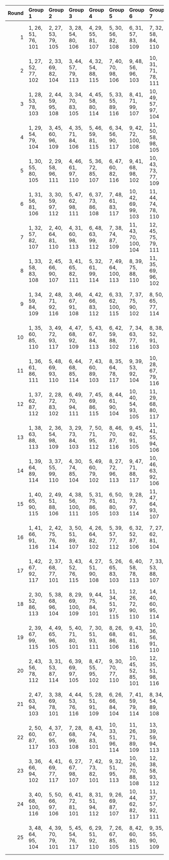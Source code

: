 |   Round | Group 1             | Group 2            | Group 3             | Group 4            | Group 5             | Group 6              | Group 7             | Group 8              | Group 9              | Group 10             | Group 11             | Group 12             | Group 13            | Group 14            | Group 15             | Group 16             | Group 17             | Group 18       | Group 19        | Group 20       | Group 21       | Group 22        | Group 23        | Group 24        | Group 25       |
|--------:|:--------------------|:-------------------|:--------------------|:-------------------|:--------------------|:---------------------|:--------------------|:---------------------|:---------------------|:---------------------|:---------------------|:---------------------|:--------------------|:--------------------|:---------------------|:---------------------|:---------------------|:---------------|:----------------|:---------------|:---------------|:----------------|:----------------|:----------------|:---------------|
|       1 | 1, 26, 51, 76, 101  | 2, 27, 53, 79, 105 | 3, 28, 54, 80, 106  | 4, 29, 55, 81, 107 | 5, 30, 56, 82, 108  | 6, 31, 57, 83, 109   | 7, 32, 58, 84, 110  | 8, 33, 59, 85, 111   | 9, 34, 60, 86, 112   | 10, 35, 61, 87, 113  | 11, 36, 62, 88, 114  | 12, 37, 63, 89, 115  | 13, 38, 64, 90, 116 | 14, 39, 65, 91, 117 | 23, 48, 74, 100, 102 | 24, 49, 75, 77, 103  | 25, 50, 52, 78, 104  | 15, 40, 66, 92 | 16, 41, 67, 93  | 17, 42, 68, 94 | 18, 43, 69, 95 | 19, 44, 70, 96  | 20, 45, 71, 97  | 21, 46, 72, 98  | 22, 47, 73, 99 |
|       2 | 1, 27, 52, 77, 102  | 2, 33, 69, 82, 104 | 3, 44, 57, 79, 113  | 4, 32, 54, 88, 115 | 7, 40, 70, 98, 106  | 9, 48, 56, 96, 103   | 10, 31, 71, 78, 111 | 11, 46, 53, 86, 101  | 13, 36, 51, 99, 117  | 14, 26, 74, 92, 112  | 16, 42, 62, 97, 116  | 17, 37, 72, 91, 114  | 18, 47, 66, 89, 110 | 19, 41, 64, 85, 109 | 21, 35, 59, 100, 105 | 23, 50, 55, 93, 108  | 25, 43, 58, 94, 107  | 5, 29, 63, 90  | 6, 38, 65, 95   | 8, 45, 73, 81  | 12, 28, 61, 76 | 15, 49, 67, 87  | 20, 39, 60, 84  | 22, 34, 75, 80  | 24, 30, 68, 83 |
|       3 | 1, 28, 53, 78, 103  | 2, 44, 59, 95, 108 | 3, 34, 70, 83, 105  | 4, 45, 58, 80, 114 | 5, 33, 55, 89, 116  | 8, 41, 71, 99, 107   | 10, 49, 57, 97, 104 | 11, 32, 72, 79, 112  | 12, 47, 54, 87, 101  | 15, 26, 75, 93, 113  | 17, 43, 63, 98, 117  | 18, 38, 73, 92, 115  | 19, 48, 67, 90, 111 | 20, 42, 65, 86, 110 | 21, 40, 61, 85, 102  | 22, 36, 60, 77, 106  | 24, 27, 56, 94, 109  | 6, 30, 64, 91  | 7, 39, 66, 96   | 9, 46, 74, 82  | 13, 29, 62, 76 | 14, 37, 51, 100 | 16, 50, 68, 88  | 23, 35, 52, 81  | 25, 31, 69, 84 |
|       4 | 1, 29, 54, 79, 104  | 3, 45, 60, 96, 109 | 4, 35, 71, 84, 106  | 5, 46, 59, 81, 115 | 6, 34, 56, 90, 117  | 9, 42, 72, 100, 108  | 11, 50, 58, 98, 105 | 12, 33, 73, 80, 113  | 13, 48, 55, 88, 101  | 14, 30, 63, 76, 102  | 16, 26, 52, 94, 114  | 19, 39, 74, 93, 116  | 20, 49, 68, 91, 112 | 21, 43, 66, 87, 111 | 22, 41, 62, 86, 103  | 23, 37, 61, 78, 107  | 25, 28, 57, 95, 110  | 2, 32, 70, 85  | 7, 31, 65, 92   | 8, 40, 67, 97  | 10, 47, 75, 83 | 15, 38, 51, 77  | 17, 27, 69, 89  | 18, 44, 64, 99  | 24, 36, 53, 82 |
|       5 | 1, 30, 55, 80, 105  | 2, 29, 58, 96, 111 | 4, 46, 61, 97, 110  | 5, 36, 72, 85, 107 | 6, 47, 60, 82, 116  | 9, 41, 68, 98, 102   | 10, 43, 73, 77, 109 | 12, 27, 59, 99, 106  | 13, 34, 74, 81, 114  | 14, 49, 56, 89, 101  | 15, 31, 64, 76, 103  | 17, 26, 53, 95, 115  | 20, 40, 75, 94, 117 | 21, 50, 69, 92, 113 | 22, 44, 67, 88, 112  | 23, 42, 63, 87, 104  | 24, 38, 62, 79, 108  | 3, 33, 71, 86  | 7, 35, 57, 91   | 8, 32, 66, 93  | 11, 48, 52, 84 | 16, 39, 51, 78  | 18, 28, 70, 90  | 19, 45, 65, 100 | 25, 37, 54, 83 |
|       6 | 1, 31, 56, 81, 106  | 3, 30, 59, 97, 112 | 5, 47, 62, 98, 111  | 6, 37, 73, 86, 108 | 7, 48, 61, 83, 117  | 10, 42, 69, 99, 103  | 11, 44, 74, 78, 110 | 13, 28, 60, 100, 107 | 14, 35, 75, 82, 115  | 15, 50, 57, 90, 101  | 16, 32, 65, 76, 104  | 18, 26, 54, 96, 116  | 19, 29, 71, 91, 102 | 22, 27, 70, 93, 114 | 23, 45, 68, 89, 113  | 24, 43, 64, 88, 105  | 25, 39, 63, 80, 109  | 2, 38, 55, 84  | 4, 34, 72, 87   | 8, 36, 58, 92  | 9, 33, 67, 94  | 12, 49, 53, 85  | 17, 40, 51, 79  | 20, 46, 66, 77  | 21, 41, 52, 95 |
|       7 | 1, 32, 57, 82, 107  | 2, 40, 64, 81, 110 | 4, 31, 60, 98, 113  | 6, 48, 63, 99, 112 | 7, 38, 74, 87, 109  | 11, 43, 70, 100, 104 | 12, 45, 75, 79, 111 | 13, 50, 54, 86, 102  | 14, 29, 61, 77, 108  | 15, 36, 52, 83, 116  | 16, 27, 58, 91, 101  | 17, 33, 66, 76, 105  | 19, 26, 55, 97, 117 | 20, 30, 72, 92, 103 | 23, 28, 71, 94, 115  | 24, 46, 69, 90, 114  | 25, 44, 65, 89, 106  | 3, 39, 56, 85  | 5, 35, 73, 88   | 8, 49, 62, 84  | 9, 37, 59, 93  | 10, 34, 68, 95  | 18, 41, 51, 80  | 21, 47, 67, 78  | 22, 42, 53, 96 |
|       8 | 1, 33, 58, 83, 108  | 2, 45, 66, 90, 107 | 3, 41, 65, 82, 111  | 5, 32, 61, 99, 114 | 7, 49, 64, 100, 113 | 8, 39, 75, 88, 110   | 11, 35, 69, 96, 102 | 12, 44, 71, 77, 105  | 13, 46, 52, 80, 112  | 14, 27, 55, 87, 103  | 15, 30, 62, 78, 109  | 16, 37, 53, 84, 117  | 17, 28, 59, 92, 101 | 18, 34, 67, 76, 106 | 21, 31, 73, 93, 104  | 24, 29, 72, 95, 116  | 25, 47, 70, 91, 115  | 4, 40, 57, 86  | 6, 36, 74, 89   | 9, 50, 63, 85  | 10, 38, 60, 94 | 19, 42, 51, 81  | 20, 26, 56, 98  | 22, 48, 68, 79  | 23, 43, 54, 97 |
|       9 | 1, 34, 59, 84, 109  | 2, 48, 71, 92, 116 | 3, 46, 67, 91, 108  | 4, 42, 66, 83, 112 | 6, 33, 62, 100, 115 | 7, 37, 75, 90, 102   | 8, 50, 65, 77, 114  | 9, 40, 52, 89, 111   | 12, 36, 70, 97, 103  | 13, 45, 72, 78, 106  | 14, 47, 53, 81, 113  | 15, 28, 56, 88, 104  | 16, 31, 63, 79, 110 | 18, 29, 60, 93, 101 | 19, 35, 68, 76, 107  | 22, 32, 74, 94, 105  | 25, 30, 73, 96, 117  | 5, 41, 58, 87  | 10, 27, 64, 86  | 11, 39, 61, 95 | 17, 38, 54, 85 | 20, 43, 51, 82  | 21, 26, 57, 99  | 23, 49, 69, 80  | 24, 44, 55, 98 |
|      10 | 1, 35, 60, 85, 110  | 3, 49, 72, 93, 117 | 4, 47, 68, 92, 109  | 5, 43, 67, 84, 113 | 6, 42, 59, 88, 102  | 7, 34, 63, 77, 116   | 8, 38, 52, 91, 103  | 9, 27, 66, 78, 115   | 10, 41, 53, 90, 112  | 13, 37, 71, 98, 104  | 14, 46, 73, 79, 107  | 15, 48, 54, 82, 114  | 16, 29, 57, 89, 105 | 17, 32, 64, 80, 111 | 19, 30, 61, 94, 101  | 20, 36, 69, 76, 108  | 23, 33, 75, 95, 106  | 2, 31, 74, 97  | 11, 28, 65, 87  | 12, 40, 62, 96 | 18, 39, 55, 86 | 21, 44, 51, 83  | 22, 26, 58, 100 | 24, 50, 70, 81  | 25, 45, 56, 99 |
|      11 | 1, 36, 61, 86, 111  | 5, 48, 69, 93, 110 | 6, 44, 68, 85, 114  | 7, 43, 60, 89, 103 | 8, 35, 64, 78, 117  | 9, 39, 53, 92, 104   | 10, 28, 67, 79, 116 | 11, 42, 54, 91, 113  | 14, 38, 72, 99, 105  | 15, 47, 74, 80, 108  | 16, 49, 55, 83, 115  | 17, 30, 58, 90, 106  | 18, 33, 65, 81, 112 | 20, 31, 62, 95, 101 | 21, 37, 70, 76, 109  | 22, 45, 51, 84, 102  | 24, 34, 52, 96, 107  | 2, 46, 57, 100 | 3, 32, 75, 98   | 4, 50, 73, 94  | 12, 29, 66, 88 | 13, 41, 63, 97  | 19, 40, 56, 87  | 23, 26, 59, 77  | 25, 27, 71, 82 |
|      12 | 1, 37, 62, 87, 112  | 2, 28, 72, 83, 102 | 6, 49, 70, 94, 111  | 7, 45, 69, 86, 115 | 8, 44, 61, 90, 104  | 10, 40, 54, 93, 105  | 11, 29, 68, 80, 117 | 12, 43, 55, 92, 114  | 15, 39, 73, 100, 106 | 16, 48, 75, 81, 109  | 17, 50, 56, 84, 116  | 18, 31, 59, 91, 107  | 19, 34, 66, 82, 113 | 21, 32, 63, 96, 101 | 22, 38, 71, 76, 110  | 23, 46, 51, 85, 103  | 25, 35, 53, 97, 108  | 3, 47, 58, 77  | 4, 33, 52, 99   | 5, 27, 74, 95  | 9, 36, 65, 79  | 13, 30, 67, 89  | 14, 42, 64, 98  | 20, 41, 57, 88  | 24, 26, 60, 78 |
|      13 | 1, 38, 63, 88, 113  | 2, 36, 54, 98, 109 | 3, 29, 73, 84, 103  | 7, 50, 71, 95, 112 | 8, 46, 70, 87, 116  | 9, 45, 62, 91, 105   | 11, 41, 55, 94, 106 | 13, 44, 56, 93, 115  | 15, 43, 65, 99, 102  | 16, 40, 74, 77, 107  | 17, 49, 52, 82, 110  | 18, 27, 57, 85, 117  | 19, 32, 60, 92, 108 | 20, 35, 67, 83, 114 | 22, 33, 64, 97, 101  | 23, 39, 72, 76, 111  | 24, 47, 51, 86, 104  | 4, 48, 59, 78  | 5, 34, 53, 100  | 6, 28, 75, 96  | 10, 37, 66, 80 | 12, 30, 69, 81  | 14, 31, 68, 90  | 21, 42, 58, 89  | 25, 26, 61, 79 |
|      14 | 1, 39, 64, 89, 114  | 3, 37, 55, 99, 110 | 4, 30, 74, 85, 104  | 5, 49, 60, 79, 102 | 8, 27, 72, 96, 113  | 9, 47, 71, 88, 117   | 10, 46, 63, 92, 106 | 12, 42, 56, 95, 107  | 14, 45, 57, 94, 116  | 16, 44, 66, 100, 103 | 17, 41, 75, 78, 108  | 18, 50, 53, 83, 111  | 20, 33, 61, 93, 109 | 21, 36, 68, 84, 115 | 23, 34, 65, 98, 101  | 24, 40, 73, 76, 112  | 25, 48, 51, 87, 105  | 2, 26, 62, 80  | 6, 35, 54, 77   | 7, 29, 52, 97  | 11, 38, 67, 81 | 13, 31, 70, 82  | 15, 32, 69, 91  | 19, 28, 58, 86  | 22, 43, 59, 90 |
|      15 | 1, 40, 65, 90, 115  | 2, 49, 51, 88, 106 | 4, 38, 56, 100, 111 | 5, 31, 75, 86, 105 | 6, 50, 61, 80, 103  | 9, 28, 73, 97, 114   | 11, 47, 64, 93, 107 | 13, 43, 57, 96, 108  | 15, 46, 58, 95, 117  | 16, 33, 70, 92, 102  | 17, 45, 67, 77, 104  | 18, 42, 52, 79, 109  | 19, 27, 54, 84, 112 | 21, 34, 62, 94, 110 | 22, 37, 69, 85, 116  | 24, 35, 66, 99, 101  | 25, 41, 74, 76, 113  | 3, 26, 63, 81  | 7, 36, 55, 78   | 8, 30, 53, 98  | 10, 48, 72, 89 | 12, 39, 68, 82  | 14, 32, 71, 83  | 20, 29, 59, 87  | 23, 44, 60, 91 |
|      16 | 1, 41, 66, 91, 116  | 2, 42, 75, 76, 114 | 3, 50, 51, 89, 107  | 4, 26, 64, 82, 102 | 5, 39, 57, 77, 112  | 6, 32, 52, 87, 106   | 7, 27, 62, 81, 104  | 10, 29, 74, 98, 115  | 12, 48, 65, 94, 108  | 14, 44, 58, 97, 109  | 17, 34, 71, 93, 103  | 18, 46, 68, 78, 105  | 19, 43, 53, 80, 110 | 20, 28, 55, 85, 113 | 22, 35, 63, 95, 111  | 23, 38, 70, 86, 117  | 25, 36, 67, 100, 101 | 8, 37, 56, 79  | 9, 31, 54, 99   | 11, 49, 73, 90 | 13, 40, 69, 83 | 15, 33, 72, 84  | 16, 47, 59, 96  | 21, 30, 60, 88  | 24, 45, 61, 92 |
|      17 | 1, 42, 67, 92, 117  | 2, 37, 68, 77, 101 | 3, 43, 52, 76, 115  | 4, 27, 51, 90, 108 | 5, 26, 65, 83, 103  | 6, 40, 58, 78, 113   | 7, 33, 53, 88, 107  | 8, 28, 63, 82, 105   | 11, 30, 75, 99, 116  | 13, 49, 66, 95, 109  | 15, 45, 59, 98, 110  | 18, 35, 72, 94, 104  | 19, 47, 69, 79, 106 | 20, 44, 54, 81, 111 | 21, 29, 56, 86, 114  | 23, 36, 64, 96, 112  | 25, 46, 62, 93, 102  | 9, 38, 57, 80  | 10, 32, 55, 100 | 12, 50, 74, 91 | 14, 41, 70, 84 | 16, 34, 73, 85  | 17, 48, 60, 97  | 22, 31, 61, 89  | 24, 39, 71, 87 |
|      18 | 2, 30, 52, 86, 113  | 5, 38, 68, 96, 104 | 8, 29, 69, 100, 109 | 9, 44, 75, 84, 101 | 11, 34, 51, 97, 115 | 12, 26, 72, 90, 110  | 14, 40, 60, 95, 114 | 15, 35, 70, 89, 112  | 16, 45, 64, 87, 108  | 17, 39, 62, 83, 107  | 19, 33, 57, 98, 103  | 20, 32, 73, 78, 116  | 21, 48, 53, 91, 106 | 22, 28, 66, 81, 117 | 23, 41, 56, 92, 105  | 24, 31, 67, 80, 102  | 25, 42, 55, 77, 111  | 1, 49, 74, 99  | 3, 27, 61, 88   | 4, 36, 63, 93  | 6, 43, 71, 79  | 7, 46, 54, 94   | 10, 50, 59, 76  | 13, 47, 65, 85  | 18, 37, 58, 82 |
|      19 | 2, 39, 67, 99, 115  | 4, 49, 65, 96, 105 | 5, 40, 71, 80, 101  | 7, 30, 51, 93, 111 | 8, 26, 68, 86, 106  | 9, 43, 61, 81, 116   | 10, 36, 56, 91, 110 | 11, 31, 66, 85, 108  | 12, 41, 60, 83, 104  | 13, 35, 58, 79, 103  | 16, 28, 69, 98, 112  | 17, 44, 73, 87, 102  | 18, 48, 62, 77, 113 | 21, 38, 75, 97, 107 | 22, 50, 72, 82, 109  | 23, 47, 57, 84, 114  | 24, 32, 59, 89, 117  | 1, 45, 70, 95  | 3, 42, 74, 90   | 6, 46, 55, 76  | 14, 33, 54, 78 | 15, 29, 53, 94  | 19, 37, 52, 88  | 20, 27, 63, 100 | 25, 34, 64, 92 |
|      20 | 2, 43, 56, 78, 112  | 3, 31, 53, 87, 114 | 6, 39, 69, 97, 105  | 8, 47, 55, 95, 102 | 9, 30, 70, 77, 110  | 10, 45, 52, 85, 101  | 12, 35, 51, 98, 116 | 13, 26, 73, 91, 111  | 15, 41, 61, 96, 115  | 16, 36, 71, 90, 113  | 17, 46, 65, 88, 109  | 18, 40, 63, 84, 108  | 20, 34, 58, 99, 104 | 21, 33, 74, 79, 117 | 22, 49, 54, 92, 107  | 24, 42, 57, 93, 106  | 25, 32, 68, 81, 103  | 1, 50, 75, 100 | 4, 28, 62, 89   | 5, 37, 64, 94  | 7, 44, 72, 80  | 11, 27, 60, 76  | 14, 48, 66, 86  | 19, 38, 59, 83  | 23, 29, 67, 82 |
|      21 | 2, 47, 63, 94, 103  | 3, 38, 69, 78, 101 | 4, 44, 53, 76, 116  | 5, 28, 51, 91, 109 | 6, 26, 66, 84, 104  | 7, 41, 59, 79, 114   | 8, 34, 54, 89, 108  | 9, 29, 64, 83, 106   | 10, 39, 58, 81, 102  | 12, 31, 52, 100, 117 | 14, 50, 67, 96, 110  | 16, 46, 60, 99, 111  | 19, 36, 73, 95, 105 | 20, 48, 70, 80, 107 | 21, 45, 55, 82, 112  | 22, 30, 57, 87, 115  | 24, 37, 65, 97, 113  | 1, 43, 68, 93  | 11, 33, 56, 77  | 13, 27, 75, 92 | 15, 42, 71, 85 | 17, 35, 74, 86  | 18, 49, 61, 98  | 23, 32, 62, 90  | 25, 40, 72, 88 |
|      22 | 2, 50, 60, 87, 117  | 4, 37, 67, 95, 103 | 7, 28, 68, 99, 108  | 8, 43, 74, 83, 101 | 10, 33, 51, 96, 114 | 11, 26, 71, 89, 109  | 13, 39, 59, 94, 113 | 14, 34, 69, 88, 111  | 15, 44, 63, 86, 107  | 16, 38, 61, 82, 106  | 18, 32, 56, 97, 102  | 19, 31, 72, 77, 115  | 20, 47, 52, 90, 105 | 21, 27, 65, 80, 116 | 22, 40, 55, 91, 104  | 24, 41, 54, 100, 110 | 25, 29, 75, 85, 112  | 1, 48, 73, 98  | 3, 35, 62, 92   | 5, 42, 70, 78  | 6, 45, 53, 93  | 9, 49, 58, 76   | 12, 46, 64, 84  | 17, 36, 57, 81  | 23, 30, 66, 79 |
|      23 | 3, 36, 66, 94, 102  | 4, 41, 69, 77, 117 | 6, 27, 67, 98, 107  | 7, 42, 73, 82, 101 | 9, 32, 51, 95, 113  | 10, 26, 70, 88, 108  | 12, 38, 58, 93, 112 | 13, 33, 68, 87, 110  | 14, 43, 62, 85, 106  | 15, 37, 60, 81, 105  | 18, 30, 71, 100, 114 | 19, 46, 75, 89, 104  | 20, 50, 64, 79, 115 | 21, 39, 54, 90, 103 | 23, 40, 53, 99, 109  | 24, 28, 74, 84, 111  | 25, 49, 59, 86, 116  | 1, 47, 72, 97  | 2, 34, 61, 91   | 5, 44, 52, 92  | 8, 48, 57, 76  | 11, 45, 63, 83  | 16, 35, 56, 80  | 17, 31, 55, 96  | 22, 29, 65, 78 |
|      24 | 3, 40, 68, 100, 116 | 5, 50, 66, 97, 106 | 6, 41, 72, 81, 101  | 8, 31, 51, 94, 112 | 9, 26, 69, 87, 107  | 10, 44, 62, 82, 117  | 11, 37, 57, 92, 111 | 12, 32, 67, 86, 109  | 13, 42, 61, 84, 105  | 14, 36, 59, 80, 104  | 17, 29, 70, 99, 113  | 18, 45, 74, 88, 103  | 19, 49, 63, 78, 114 | 20, 38, 53, 89, 102 | 22, 39, 52, 98, 108  | 23, 27, 73, 83, 110  | 24, 48, 58, 85, 115  | 1, 46, 71, 96  | 2, 35, 65, 93   | 4, 43, 75, 91  | 7, 47, 56, 76  | 15, 34, 55, 79  | 16, 30, 54, 95  | 21, 28, 64, 77  | 25, 33, 60, 90 |
|      25 | 3, 48, 64, 95, 104  | 4, 39, 70, 79, 101 | 5, 45, 54, 76, 117  | 6, 29, 51, 92, 110 | 7, 26, 67, 85, 105  | 8, 42, 60, 80, 115   | 9, 35, 55, 90, 109  | 10, 30, 65, 84, 107  | 11, 40, 59, 82, 103  | 12, 34, 57, 78, 102  | 15, 27, 68, 97, 111  | 17, 47, 61, 100, 112 | 20, 37, 74, 96, 106 | 21, 49, 71, 81, 108 | 22, 46, 56, 83, 113  | 23, 31, 58, 88, 116  | 25, 38, 66, 98, 114  | 1, 44, 69, 94  | 2, 41, 73, 89   | 13, 32, 53, 77 | 14, 28, 52, 93 | 16, 43, 72, 86  | 18, 36, 75, 87  | 19, 50, 62, 99  | 24, 33, 63, 91 |